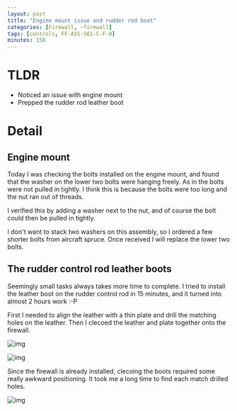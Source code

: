 ```yaml
---
layout: post
title: "Engine mount issue and rudder rod boot"
categories: [Firewall, ~firewall]
tags: [controls, FF-ASS-S01-C-F-0]
minutes: 150
---
```


# TLDR

- Noticed an issue with engine mount
- Prepped the rudder rod leather boot

# Detail

## Engine mount

Today I was checking the bolts installed on the engine mount, and found that the washer on the lower two bolts were hanging freely. As in the bolts were not pulled in tightly. I think this is because the bolts were too long and the nut ran out of threads.

I verified this by adding a washer next to the nut, and of course the bolt could then be pulled in tightly.

I don't want to stack two washers on this assembly, so I ordered a few shorter bolts from aircraft spruce. Once received I will replace the lower two bolts.

## The rudder control rod leather boots

Seemingly small tasks always takes more time to complete. I tried to install the leather boot on the rudder control rod in 15 minutes, and it turned into almost 2 hours work :-P

First I needed to align the leather with a thin plate and drill the matching holes on the leather. Then I clecoed the leather and plate together onto the firewall.

![img](https://lh3.googleusercontent.com/pw/AP1GczPtTJFov6vB5GFZy1nyrqBbENr3Gyfql_vuMpoODR5iZv5EsSv6N_tLaDuuDtktpCl2zBkZhHTRpgOzQdMHA4oKhp81gucevCg6SUtC9EQHXRO3Fswt303aHvP0O61V5ibJRAh15Ae5z70DHSrnOt0Lcw=w2274-h1712-s-no-gm?authuser=3)

![img](https://lh3.googleusercontent.com/pw/AP1GczOpFyk6I008aTQl0QQb3PWen-ZrEV7kRqv2ow3YrJ7TR84KIsQes5Vj-Jy2Uwe63n9oOw9CMhxOW7FQNGDQhlhIKE1GyTjMDaV3wB3rqcGt8-8DgkM_BA10B9auT0tdZZGqRjHm_2UOqQ53DPbKrXzhjg=w2274-h1712-s-no-gm?authuser=3)

Since the firewall is already installed, clecoing the boots required some really awkward positioning. It took me a long time to find each match drilled holes.

![img](https://lh3.googleusercontent.com/pw/AP1GczPLXLwuzhnJAZ_U-mo0amX0C3jxQ6lE91UiEmKCqhvYeGaSk9Wl3QMorg_SKZSBez7T4jwUH-X0dRvgO5YfJnapOLzpRxq_ccm3rjK3H4F996FMpQumWryFjz-8EkgOaCizlZeQC_esyW0I9XGflI5v9g=w1290-h1712-s-no-gm?authuser=3)

